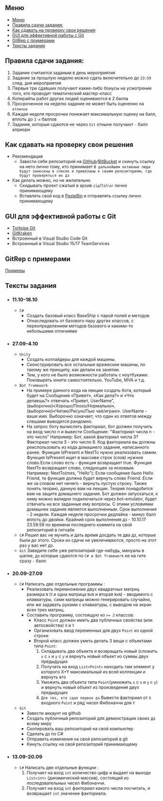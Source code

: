 ## Меню
<!-- TOC -->

- [Меню](#меню)
- [Правила сдачи задания:](#правила-сдачи-задания)
- [Как сдавать на проверку свои решения](#как-сдавать-на-проверку-свои-решения)
- [GUI для эффективной работы с Git](#gui-для-эффективной-работы-с-git)
- [GitRep с примерами](#gitrep-с-примерами)
- [Тексты задания](#тексты-задания)

<!-- /TOC -->
## Правила сдачи задания:
1. Задание считается заданым в день мероприятия
1. Задание за прошлую неделю можно сдать включительно до `23:59` след. дня мероприятия
1. Первые три сдавших получают какие-либо бонусы на усмотрение того, кто проводит тематический мастер-класс
1. Копирайты работ других людей оцениваются в 2 балла
1. Просроченное на неделю задание не может быть оцененно на `отлично`
1. Каждая неделя просрочки понижает максимальную оценку на балл, вплоть до `2-х` баллов
1. Задания, которые сдаются не через `Git` отныне получают `-` балл априори


## Как сдавать на проверку свои решения
+ Рекомендация
    + Завести себе репозиторий на [GitHub](https://github.com)/[BitBucket](https://bitbucket.org) и скинуть ссылку на него лично тому, кто принимает `В дальнейшем активные люди будут занесены в список и привязаны к своим репозиториям, где будут проверяться их дз`
+ Как делать можно, но не желательно
    + Скидывать проект сжатый в архив `zip`/`7z`/`rar` лично принимающему
    + Вставлять свой код в [PasteBin](https://pastebin.com) и отправлять ссылку лично принимающему


## GUI для эффективной работы с Git
+ [Tortoise Git](https://tortoisegit.org)
+ [GitKraken](https://www.gitkraken.com)
+ Встроенный в Visual Studio Code Git
+ Встроенный в Visual Studio 15/17 TeamServices

## GitRep с примерами

[Примеры](https://github.com/maxUo/schoolEx)

## Тексты задания
+ ### 11.10-18.10
    + `C#`
        + Создать базовый класс BaseShip с парой полей и методов
        + Отнаследовать от базового пару других классов, с переопределением методов базового и какими-то небольшими отличиями
+ ### 27.09-4.10
    + `Unity`
        + Создать коллайдеры для каждой машины.
        + Сконструировать все остальные вражеские машины, по такому же принципу, как делали на занятии.
        + Тем, у кого не было возможности работать с ноутбуками: Поковырять юнити самостоятельно. YouTube, MVA и т.д.
    + `Bot framework`
        + На примере данного кода на лекции создать бота, который будет на Сообщения «Привет», «Как дела?» и «Что делаешь?» отвечать «Привет, UserName”, (выборочно)«Хорошо/Плохо/Нормально», (выборочно)«Читаю/Рисую/Пью чай/играю». UserName - ваше имя. Выборочно означает, что один из ответов между слешами выводится рандомно.
        + На запрос боту вычислить факториал, бот должен получить на вход число n и вывести Сообщение: "Факториал числа n - это число" Например: Бот, какой факториал числа 3? Факториал числа 3 - это число 6. Код факториала вы должны реиспользовать из кода домашнего задания, написанного ранее. Функции IsPresent и NextTo нужно реализовать самим. Функция IsPresent ищет в массиве строк (слов) нужное слово.Если слово есть - функция возвращает true. Функция NextTo возвращает слово, следующее за искомым. Например: NextTo(mes, "Hello"); Если сообщение было Hello Friend, то функция должна будет вернуть слово Friend. Если же за словом нет ничего - вернуть пустую строку. Также понять теорию, данную вам на лекции. Теория понадобится вам на защите домашнего задания. Бот должен запускаться, к нему можно валидно подключаться через bot-emulator, будет отвечать на все заданные ему вопросы. С этими условиями домашнее задание является выполненным. Срок выполнения - 2 недели. Каждая неделя просрочки дедлайна - минус балл вплоть до двойки. Крайний срок выполнения дз - 10.10.17 23.59.59 по времени последнего коммита на свой репозиторий в гитхабе
    + `C#` Решил вас не мучить и дать время досдать те два дз, которые были до этого. Сроки их сдачи не увеличиваются, просто на этот раз у вас нет дз.
    + `Git` Заведите себе уже репозиторий где-нибудь, мануалы в шапке, дз которые сдаются по `C# и Bot framework` не на гите сразу `-` балл.
+ ### 20.09-27.09
    + `C#` Написать две отдельные программы :
        + Реализовать перемножение двух квадратных матриц размера `N` (т.е одна матрица `NxN` и вторая `NxN`) - вводимого с клавиатуры, сами матрицы можно генерировать случайно, или же задавать руками с клавиатуры, с выводом на экран всех трех матриц.
        + Составить программу, состоящую из `>= 2` классов:
            + Класс `Point` должен иметь два публичных свойства (или автосвойства) `X` и `Y`
            + Организовать ввод переменных для двух `Point` из одной строки
            + Второй класс должен уметь делать 3 вещи с объектами типа `Point`: 
                1. Cкладывать два объекта и возвращать новый (сложить `x` с `x` и `y` c `y` и вернуть новый объект из суммы двух предыдущих
                1. Получать на вход `List<Point>` находить там элемент у которого X+Y максимальный из всей коллекции и вернуть его
                1. Уможить два объекта типа `Point`(умножить `x` с `x` и `y` c `y`) и вернуть новый объект из произведения двух предыдущих
                1. `Для тех, кто сдал первое дз` Вывести факториал от `X` входного `Point` и ряд чисел Фибоначчи для `Y`
    + `Git`
        +  Завести аккаунт на github
        +  Создать публичный репозиторий для демонстрации своих дз всему миру
        +  Скопировать ваш репозиторий на свой компьютер
        +  Сделать дз по C#
        +  Отправить изменения на свой репозиторий в git
        +  Кинуть ссылку на свой репозиторий принимающему
+ ### 13.09-20.09
    + `C#` Написать две отдельные функции :
        1. Получает на вход `int` количество цифр и выдает на выходе `List<int>` (динамический массив), состоящий из последовательных чисел Фибоначчи.
        1. Получает на вход `int` факториал какого числа посчитать, и возвращает `int` значение факториала.